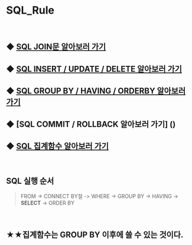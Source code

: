 # SQL_Rule

&nbsp;

## ◆ [SQL JOIN문 알아보러 가기](https://github.com/Kangchaemin/SQL_Rule/blob/main/SQL_JOIN/README.md)  
## ◆ [SQL INSERT / UPDATE / DELETE 알아보러 가기](https://github.com/Kangchaemin/SQL_Rule/blob/main/SQL_INSERT_UPDATE_DELETE/README.md)  
## ◆ [SQL GROUP BY / HAVING / ORDERBY 알아보러 가기](https://github.com/Kangchaemin/SQL_Rule/blob/main/SQL_GROUP%20BY_HAVING/README.md)  
## ◆ [SQL COMMIT / ROLLBACK 알아보러 가기] ()  
## ◆ [SQL 집계함수 알아보러 가기](https://github.com/Kangchaemin/SQL_Rule/blob/main/SQL_%EC%A7%91%EA%B3%84%ED%95%A8%EC%88%98/README.md)  
&nbsp;
## SQL 실행 순서  
> FROM -> CONNECT BY절 -> WHERE -> GROUP BY -> HAVING -> **SELECT** -> ORDER BY

&nbsp;
## ★★집계함수는 GROUP BY 이후에 쓸 수 있는 것이다. 
